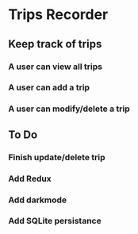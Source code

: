 # Trips Recorder

## Keep track of trips

### A user can view all trips
### A user can add a trip
### A user can modify/delete a trip

## To Do

### Finish update/delete trip
### Add Redux
### Add darkmode
### Add SQLite persistance
